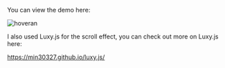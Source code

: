 You can view the demo here:

![hoveran](https://user-images.githubusercontent.com/27789064/113039841-20ec9780-9166-11eb-90fc-a31ca9f26314.gif)

I also used Luxy.js for the scroll effect, you can check out more on Luxy.js here: 

https://min30327.github.io/luxy.js/
